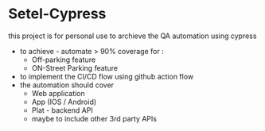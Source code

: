 # Setel-Cypress
this project is for personal use to archieve the QA automation using cypress 
 - to achieve - automate > 90% coverage for :
   - Off-parking feature 
   -  ON-Street Parking feature
 - to implement the CI/CD flow using github action flow
 - the automation should cover
     - Web application
     - App (IOS / Android)
     - Plat - backend API
     - maybe to include other 3rd party APIs
